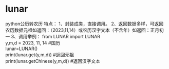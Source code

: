 # lunar
python公历转农历
特点：
1、封装成类，直接调用。
2、返回数据多样，可返回农历数据元祖如返回：（2023,11,14）或农历汉字文本（不含年）如返回：正月初一
3、调用举例：
  from LUNAR import LUNAR  
  y,m,d = 2023, 11, 14 #国历  
  lunar=LUNAR()  
  print(lunar.get(y,m,d)) #返回元祖  
  print(lunar.getChinese(y,m,d)) #返回汉字文本  
